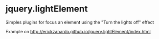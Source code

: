 jquery.lightElement
===================

Simples plugins for focus an element using the "Turn the lights off" effect

Example on http://erickzanardo.github.io/jquery.lightElement/index.html

